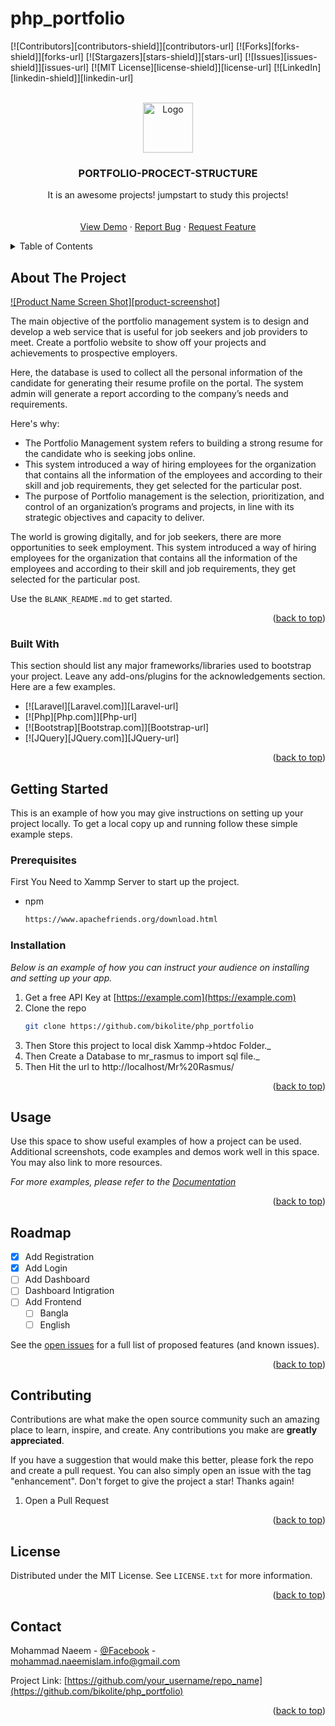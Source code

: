 # php_portfolio
<!-- Improved compatibility of back to top link: See: https://github.com/othneildrew/PORTFOLIO-PROCECT-STRUCTURE/pull/73 -->
<a name="readme-top"></a>
<!--
*** Thanks for checking out the Best-README-Template. If you have a suggestion
*** that would make this better, please fork the repo and create a pull request
*** or simply open an issue with the tag "enhancement".
*** Don't forget to give the project a star!
*** Thanks again! Now go create something AMAZING! :D
-->



<!-- PROJECT SHIELDS -->
<!--
*** I'm using markdown "reference style" links for readability.
*** Reference links are enclosed in brackets [ ] instead of parentheses ( ).
*** See the bottom of this document for the declaration of the reference variables
*** for contributors-url, forks-url, etc. This is an optional, concise syntax you may use.
*** https://www.markdownguide.org/basic-syntax/#reference-style-links
-->
[![Contributors][contributors-shield]][contributors-url]
[![Forks][forks-shield]][forks-url]
[![Stargazers][stars-shield]][stars-url]
[![Issues][issues-shield]][issues-url]
[![MIT License][license-shield]][license-url]
[![LinkedIn][linkedin-shield]][linkedin-url]



<!-- PROJECT LOGO -->
<br />
<div align="center">
  <a href="https://github.com/othneildrew/PORTFOLIO-PROCECT-STRUCTURE">
    <img src="images/logo.png" alt="Logo" width="80" height="80">
  </a>

  <h3 align="center">PORTFOLIO-PROCECT-STRUCTURE</h3>

  <p align="center">
    It is an awesome projects! jumpstart to study this projects!
    <br />
    <br />
    <br />
    <a href="https://github.com/othneildrew/Best-README-Template">View Demo</a>
    ·
    <a href="https://github.com/othneildrew/Best-README-Template/issues">Report Bug</a>
    ·
    <a href="https://github.com/othneildrew/Best-README-Template/issues">Request Feature</a>
  </p>
</div>



<!-- TABLE OF CONTENTS -->
<details>
  <summary>Table of Contents</summary>
  <ol>
    <li>
      <a href="#about-the-project">About The Project</a>
      <ul>
        <li><a href="#built-with">Built With PHP</a></li>
      </ul>
    </li>
    <li>
      <a href="#getting-started">Getting Started</a>
      <ul>
        <li><a href="#prerequisites">Prerequisites</a></li>
        <li><a href="#installation">Installation</a></li>
      </ul>
    </li>
    <li><a href="#usage">Usage</a></li>
    <li><a href="#roadmap">Roadmap</a></li>
    <li><a href="#contributing">Contributing</a></li>
    <li><a href="#license">License</a></li>
    <li><a href="#contact">Contact</a></li>
  </ol>
</details>



<!-- ABOUT THE PROJECT -->
## About The Project

[![Product Name Screen Shot][product-screenshot]](https://example.com)

The main objective of the portfolio management system is to design and develop a web service that is useful for job seekers and job providers to meet. Create a portfolio website to show off your projects and achievements to prospective employers.

Here, the database is used to collect all the personal information of the candidate for generating their resume profile on the portal. The system admin will generate a report according to the company’s needs and requirements.

Here's why:
* The Portfolio Management system refers to building a strong resume for the candidate who is seeking jobs online.
* This system introduced a way of hiring employees for the organization that contains all the information of the employees and according to their skill and job requirements, they get selected for the particular post.
* The purpose of Portfolio management is the selection, prioritization, and control of an organization’s programs and projects, in line with its strategic objectives and capacity to deliver.

The world is growing digitally, and for job seekers, there are more opportunities to seek employment. This system introduced a way of hiring employees for the organization that contains all the information of the employees and according to their skill and job requirements, they get selected for the particular post.

Use the `BLANK_README.md` to get started.

<p align="right">(<a href="#readme-top">back to top</a>)</p>



### Built With

This section should list any major frameworks/libraries used to bootstrap your project. Leave any add-ons/plugins for the acknowledgements section. Here are a few examples.

 * [![Laravel][Laravel.com]][Laravel-url]
 * [![Php][Php.com]][Php-url]
 * [![Bootstrap][Bootstrap.com]][Bootstrap-url]
 * [![JQuery][JQuery.com]][JQuery-url]

<p align="right">(<a href="#readme-top">back to top</a>)</p>



<!-- GETTING STARTED -->
## Getting Started

This is an example of how you may give instructions on setting up your project locally.
To get a local copy up and running follow these simple example steps.

### Prerequisites

First You Need to Xammp Server to start up the project.
* npm
  ```sh
  https://www.apachefriends.org/download.html
  ```

### Installation

_Below is an example of how you can instruct your audience on installing and setting up your app._

1. Get a free API Key at [https://example.com](https://example.com)
2. Clone the repo
   ```sh
   git clone https://github.com/bikolite/php_portfolio
   ```
3. Then Store this project to local disk Xammp->htdoc Folder._
4. Then Create a Database to mr_rasmus to import sql file._
4. Then Hit the url to http://localhost/Mr%20Rasmus/

<p align="right">(<a href="#readme-top">back to top</a>)</p>



<!-- USAGE EXAMPLES -->
## Usage

Use this space to show useful examples of how a project can be used. Additional screenshots, code examples and demos work well in this space. You may also link to more resources.

_For more examples, please refer to the [Documentation](https://example.com)_

<p align="right">(<a href="#readme-top">back to top</a>)</p>



<!-- ROADMAP -->
## Roadmap

- [x] Add Registration
- [x] Add Login
- [ ] Add Dashboard
- [ ] Dashboard Intigration
- [ ] Add Frontend
    - [ ] Bangla
    - [ ] English

See the [open issues](https://github.com/othneildrew/Best-README-Template/issues) for a full list of proposed features (and known issues).

<p align="right">(<a href="#readme-top">back to top</a>)</p>



<!-- CONTRIBUTING -->
## Contributing

Contributions are what make the open source community such an amazing place to learn, inspire, and create. Any contributions you make are **greatly appreciated**.

If you have a suggestion that would make this better, please fork the repo and create a pull request. You can also simply open an issue with the tag "enhancement".
Don't forget to give the project a star! Thanks again!

1. Open a Pull Request

<p align="right">(<a href="#readme-top">back to top</a>)</p>



<!-- LICENSE -->
## License

Distributed under the MIT License. See `LICENSE.txt` for more information.

<p align="right">(<a href="#readme-top">back to top</a>)</p>



<!-- CONTACT -->
## Contact

Mohammad Naeem - [@Facebook](https://www.facebook.com/naeem.islam.inf0/) - mohammad.naeemislam.info@gmail.com

Project Link: [https://github.com/your_username/repo_name](https://github.com/bikolite/php_portfolio)

<p align="right">(<a href="#readme-top">back to top</a>)</p>

